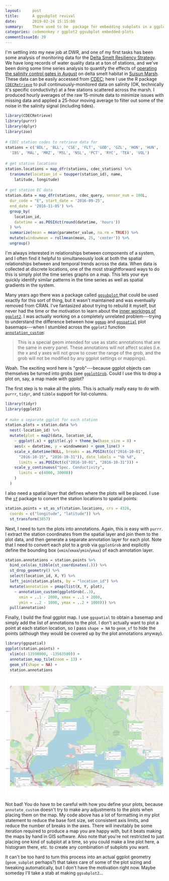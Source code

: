 ```yaml
---
layout:     post
title:      A ggsubplot revival
date:       2019-02-24 15:15:00
summary:    There used to be  package for embedding subplots in a ggplot, but it's been deprecated for years. I figured out how to re-implement ggsubplot features within the tidyverse.
categories: codemonkey r ggplot2 ggsubplot embedded-plots
commentIssueId: 39
---
```


I'm settling into my new job at DWR, and one of my first tasks
has been some analysis of monitoring data for the
[Delta Smelt Resiliency Strategy](http://resources.ca.gov/delta-smelt-resiliency-strategy/).
We have long records of water quality data at a ton of stations,
and we've been doing some time series analysis to quantify
the effects of
[operating the salinity control gates in August](https://water.ca.gov/News/Blog/2018/Aug-18/Researchers-Test-New-Approach-to-Improve-Fish-Habitat-in-Suisun-Marsh)
on delta smelt habitat in
[Suisun Marsh](https://www.wildlife.ca.gov/Regions/3/Suisun-Marsh).
These data can be easily accessed from
[CDEC](http://cdec.water.ca.gov/); here I use the R package
[`CDECRetrieve`](https://cran.r-project.org/package=CDECRetrieve)
to pull continuously-monitored data on salinity (OK, technically
it's specific conductivity) at a few stations scattered across the
marsh. I produced hourly averages of the raw 15-minute data to
minimize issues with missing data and applied a 25-hour moving average
to filter out some of the noise in the salinity signal (including tides).

```r
library(CDECRetrieve)
library(purrr)
library(dplyr)
library(zoo)

# CDEC station codes to retrieve data for
stations = c('BDL', 'BLL', 'CSE', 'FLT', 'GOD', 'GZL', 'HON', 'HUN',
  'IBS', 'MAL', 'MRZ', 'MSL', 'NSL', 'PCT', 'RYC', 'TEA', 'VOL')

# get station locations
station.locations = map_dfr(stations, cdec_stations) %>%
  transmute(location_id = toupper(station_id), name,
    latitude, longitude)

# get station EC data
station.data = map_dfr(stations, cdec_query, sensor_num = 100L,
  dur_code = "E", start_date = '2016-09-25',
  end_date = '2016-11-05') %>%
  group_by(
    location_id,
    datetime = as.POSIXct(round(datetime, 'hours'))
  ) %>%
  summarize(mean = mean(parameter_value, na.rm = TRUE)) %>%
  mutate(windowmean = rollmean(mean, 25, 'center')) %>%
  ungroup()
```

I'm always interested in relationships between components of a
system, and I often find it helpful to simultaneously look at both the
spatial relationships between and temporal trends across the data.
When data is collected at discrete locations, one of the most 
straightforward ways to do this is simply plot the time series graphs 
on a map. This lets your eye quickly identify similar patterns in the 
time series as well as spatial gradients in the system.

Many years ago there was a package called
[`ggsubplot` ](https://github.com/garrettgman/ggsubplot) that could
be used exactly for this sort of thing, but it wasn't maintained
and was eventually removed from CRAN. I've fantasized about trying
to rebuild it myself, but never had the time or the motivation to
learn about the
[inner workings of `ggplot2`](https://ggplot2.tidyverse.org/articles/extending-ggplot2.html).
I was actually working on a completely unrelated problem---trying
to understand the difference between how
[`ggmap`](https://cran.r-project.org/package=ggmap) and
[`ggspatial`](https://cran.r-project.org/package=ggspatial) plot
basemaps---when I stumbled across the `ggplot2` function
[`annotation_custom`](https://ggplot2.tidyverse.org/reference/annotation_custom.html):

> This is a special geom intended for use as static annotations
that are the same in every panel. These annotations will not
affect scales (i.e. the x and y axes will not grow to cover the
range of the grob, and the grob will not be modified by any ggplot
settings or mappings).

Woah. The exciting word here is "grob"---because ggplot objects can 
themselves be turned into grobs
(see [`ggplotGrob`](https://ggplot2.tidyverse.org/reference/ggplotGrob.html).
Could I use this to drop a plot on, say, a map made with ggplot?

The first step is to make all the plots. This is actually really
easy to do with `purrr`, `tidyr`, and `tibble` support for
list-columns.

```r
library(tidyr)
library(ggplot2)

# make a separate ggplot for each station
station.plots = station.data %>%
  nest(-location_id) %>%
  mutate(plot = map2(data, location_id,
    ~ ggplot(.x) + ggtitle(.y) + theme_bw(base_size = 8) +
    aes(x = datetime, y = windowmean) + geom_line() +
    scale_x_datetime(NULL, breaks = as.POSIXct(c("2016-10-01",
      "2016-10-15", "2016-10-31")), date_labels = "%b %d",
      limits = as.POSIXct(c("2016-10-01", "2016-10-31"))) +
    scale_y_continuous("Spec. Conductivity",
      limits = c(4000, 30000))
    )
  )
```

I also need a spatial layer that defines where the plots will
be placed. I use the
[`sf`](https://cran.r-project.org/package=sf) package to
convert the station locations to spatial points:

```r
station.points = st_as_sf(station.locations, crs = 4326,
  coords = c("longitude", "latitude")) %>%
  st_transform(3857)
```

Next, I need to turn the plots into annotations. Again, this
is easy with `purrr`. I extract the station coordinates
from the spatial layer and join them to the plot data, and then
generate a separate annotation layer for each plot. Note that
I need to convert each plot to a grob via `ggplotGrob` and
explicitly define the bounding box (`xmin`/`xmax`/`ymin`/`ymax`)
of each annotation layer.

```r
station.annotations = station.points %>%
  bind_cols(as_tibble(st_coordinates(.))) %>%
  st_drop_geometry() %>%
  select(location_id, X, Y) %>%
  left_join(station.plots, by = "location_id") %>%
  mutate(annotation = pmap(list(X, Y, plot),
    ~ annotation_custom(ggplotGrob(..3),
      xmin = ..1 - 2000, xmax = ..1 + 2000,
      ymin = ..2 - 1000, ymax = ..2 + 1000))) %>%
  pull(annotation)
```

Finally, I build the final ggplot map. I use `ggspatial`
to obtain a basemap and simply add the list of annotations
to the plot. I don't actually want to plot a point at each
station location, so I pass `shape = NA` to `geom_sf` to
hide the points (although they would be covered up by the
plot annotations anyway).

```r
library(ggspatial)
ggplot(station.points) +
  xlim(c(-13598000, -13563500)) +
  annotation_map_tile(zoom = 13) +
  geom_sf(shape = NA) +
  station.annotations
```

![Inset time series of specific conductivity overlaying a map of Suisun Marsh](/images/salinitymaps.svg)

Not bad! You do have to be careful with how you define your
plots, because `annotate_custom` doesn't try to make any
adjustments to the plots when placing them on the map. My code 
above has a lot of formatting in my plot statement to reduce
the base font size, set consistent axis limits, and reduce the
number of breaks in the axes. There will inevitably be some iteration 
required to produce a map you are happy with, but it beats making the
maps by hand in GIS software. Also note that you're not restricted
to just placing one kind of subplot at a time, so you could make a
line plot here, a histogram there, etc. to create any combination of
subplots you want.

It can't be too hard to turn this process into an actual ggplot
geometry (`geom_subplot` perhaps?) that takes care of some of
the plot sizing and tweaking automatically, but I don't have
the motivation right now. Maybe someday I'll take a stab at
making `ggsubplot2`...
